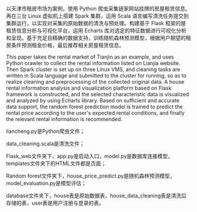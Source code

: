   以天津市租房市场为案例，使用 Python 爬虫采集链家网站挂牌的房屋租赁信息。再在三台 Linux 虚拟机上搭建 Spark 集群，运用 Scala 语言编写清洗任务提交到集群运行，以实现对采集的原始数据的清洗与预处理。构建基于 Flask 框架的屋租赁信息分析与可视化平台，运用 Echarts 库对选定的特征数据进行可视化分析和呈现。基于充足且精确的数据支持，训练随机森林预测模型，根据用户期望的租房条件预测租金价格，最后推荐相关房屋租赁信息。
  
  This paper takes the rental market of Tianjin as an example, and uses Python crawler to collect the rental information listed on Lianjia website. Then Spark cluster is set up on three Linux VMS, and cleaning tasks are written in Scala language and submitted to the cluster for running, so as to realize cleaning and preprocessing of the collected original data. A house rental information analysis and visualization platform based on Flask framework is constructed, and the selected characteristic data is visualized and analyzed by using Echarts library. Based on sufficient and accurate data support, the random forest prediction model is trained to predict the rental price according to the user's expected rental conditions, and finally the relevant rental information is recommended.
  
liancheng.py是Python爬虫文件；

data_cleaning.scala是清洗文件；

Flask_web文件夹下，app.py是启动入口，model.py是数据库连接模型，templates文件夹下的HTML文件都是页面；

Random forest文件夹下，house_price_predict.py是随机森林预测模型，model_evaluation.py是模型评估；

database文件夹下，house表是原始数据表，house_data_cleaning表是清洗后存储的表，user表是用户注册与登录的表。

